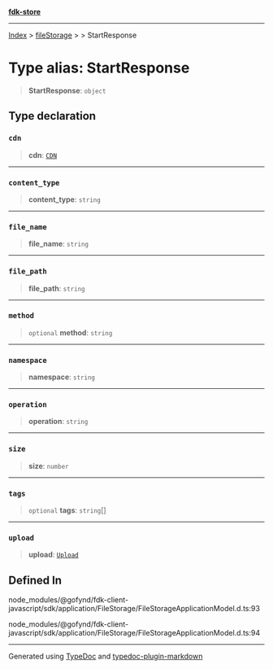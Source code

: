 [**fdk-store**](../../../README.md)
***

[Index](../../../API.md) > [fileStorage](../../README.md) > [<internal>](../README.md) > StartResponse

# Type alias: StartResponse

> **StartResponse**: `object`

## Type declaration

### `cdn`

> **cdn**: [`CDN`](type-alias.CDN.md)

***

### `content_type`

> **content\_type**: `string`

***

### `file_name`

> **file\_name**: `string`

***

### `file_path`

> **file\_path**: `string`

***

### `method`

> `optional` **method**: `string`

***

### `namespace`

> **namespace**: `string`

***

### `operation`

> **operation**: `string`

***

### `size`

> **size**: `number`

***

### `tags`

> `optional` **tags**: `string`[]

***

### `upload`

> **upload**: [`Upload`](type-alias.Upload.md)

## Defined In

node\_modules/@gofynd/fdk-client-javascript/sdk/application/FileStorage/FileStorageApplicationModel.d.ts:93

node\_modules/@gofynd/fdk-client-javascript/sdk/application/FileStorage/FileStorageApplicationModel.d.ts:94

***
Generated using [TypeDoc](https://typedoc.org/) and [typedoc-plugin-markdown](https://www.npmjs.com/package/typedoc-plugin-markdown)

